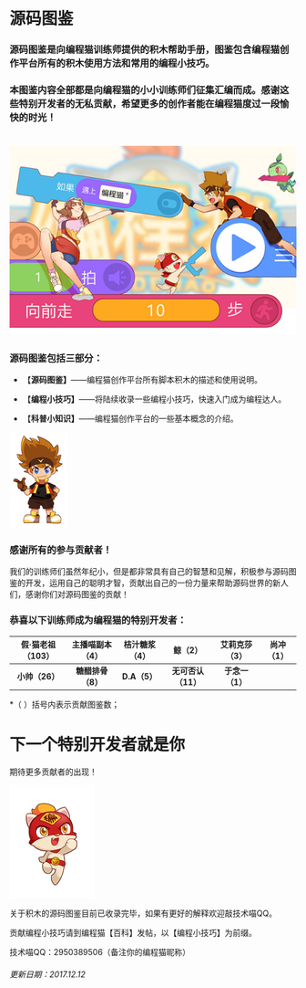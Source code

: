 # 源码图鉴

### 源码图鉴是向编程猫训练师提供的积木帮助手册，图鉴包含编程猫创作平台所有的积木使用方法和常用的编程小技巧。

### 本图鉴内容全部都是向编程猫的小小训练师们征集汇编而成。感谢这些特别开发者的无私贡献，希望更多的创作者能在编程猫度过一段愉快的时光！

# ![](./assets/横幅.jpg)

### 源码图鉴包括三部分：

* 【**源码图鉴】**——编程猫创作平台所有脚本积木的描述和使用说明。

* 【**编程小技巧】**——将陆续收录一些编程小技巧，快速入门成为编程达人。

* 【**科普小知识】**——编程猫创作平台的一些基本概念的介绍。

![](./assets/阿短.png)

### 感谢所有的参与贡献者！

我们的训练师们虽然年纪小，但是都非常具有自己的智慧和见解，积极参与源码图鉴的开发，运用自己的聪明才智，贡献出自己的一份力量来帮助源码世界的新人们，感谢你们对源码图鉴的贡献！

### 恭喜以下训练师成为编程猫的特别开发者：

| 假·猫老祖（103） |  主播喵副本（4）   |  桔汁糖浆（4）   |     鲸（2）     |  艾莉克莎（3）   | 尚冲（1） |
| :--------: | :---------: | :--------: | :----------: | :--------: | :---: |
| **小帅（26）** | **糖醋排骨（8）** | **D.A（5）** | **无可否认（11）** | **于念一（1）** |       |

*（ ）括号内表示贡献图鉴数；



# 下一个特别开发者就是你

期待更多贡献者的出现！

![](./assets/q版-编程猫--4_副本.png)

关于积木的源码图鉴目前已收录完毕，如果有更好的解释欢迎敲技术喵QQ。

贡献编程小技巧请到编程猫【百科】发帖，以【编程小技巧】为前缀。

技术喵QQ：2950389506（备注你的编程猫昵称）


###### 更新日期：2017.12.12
